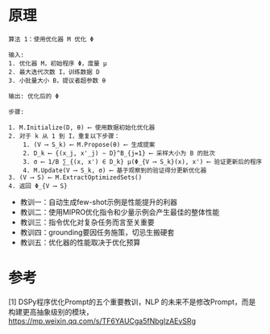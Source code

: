 # 原理

```text
算法 1：使用优化器 M 优化 Φ

输入:
1. 优化器 M，初始程序 Φ，度量 μ
2. 最大迭代次数 I，训练数据 D
3. 小批量大小 B，提议者超参数 θ

输出: 优化后的 Φ

步骤:

1. M.Initialize(D, θ) ⟵ 使用数据初始化优化器
2. 对于 k 从 1 到 I，重复以下步骤：
    1. (V ⟶ S_k) ⟵ M.Propose(θ) ⟵ 生成提案
    2. D_k ⟵ {(x_j, x'_j) ∼ D}^B_{j=1} ⟵ 采样大小为 B 的批次
    3. σ ⟵ 1/B ∑_{(x, x') ∈ D_k} μ(Φ_{V ⟶ S_k}(x), x') ⟵ 验证更新后的程序
    4. M.Update(V ⟶ S_k, σ) ⟵ 基于观察到的验证得分更新优化器
3. (V ⟶ S) ⟵ M.ExtractOptimizedSets()
4. 返回 Φ_{V ⟶ S}
```

- 教训一：自动生成few-shot示例是性能提升的利器
- 教训二：使用MIPRO优化指令和少量示例会产生最佳的整体性能
- 教训三：指令优化对复杂任务而言至关重要
- 教训四：grounding要因任务施策，切忌生搬硬套
- 教训五：优化器的性能取决于优化预算

# 参考

[1] DSPy程序优化Prompt的五个重要教训，NLP 的未来不是修改Prompt，而是构建更高抽象级别的模块，https://mp.weixin.qq.com/s/TF6YAUCga5fNbgIzAEvSRg